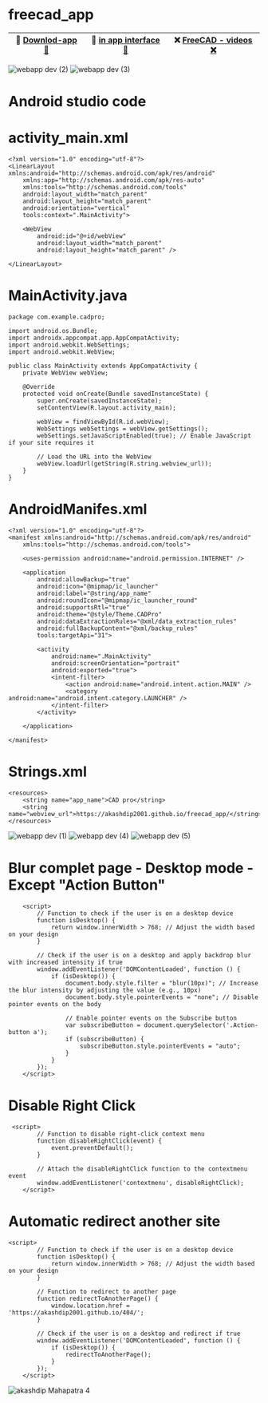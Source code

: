 # freecad_app 


|🍭 [Downlod-app 🍭](https://www.mediafire.com/file/njc51t2ierhir85/akashdipmahapatraFreeCAD.apk/file) |🐥 [in app interface 🐥](https://akashdip2001.github.io/freecad_app/) |❌ [FreeCAD - videos ❌](https://akashdip2001.github.io/404/) |
|-------------------- |-------------------- |-------------------- |

![webapp dev (2)](https://github.com/akashdip2001/freecad_app/assets/81384987/beec1827-4afe-4394-9394-941db53c43db)
![webapp dev (3)](https://github.com/akashdip2001/freecad_app/assets/81384987/979c980e-77e1-432a-b69a-2da4e18f22ad)

# Android studio code

# activity_main.xml
```
<?xml version="1.0" encoding="utf-8"?>
<LinearLayout xmlns:android="http://schemas.android.com/apk/res/android"
    xmlns:app="http://schemas.android.com/apk/res-auto"
    xmlns:tools="http://schemas.android.com/tools"
    android:layout_width="match_parent"
    android:layout_height="match_parent"
    android:orientation="vertical"
    tools:context=".MainActivity">

    <WebView
        android:id="@+id/webView"
        android:layout_width="match_parent"
        android:layout_height="match_parent" />

</LinearLayout>
```
# MainActivity.java
```
package com.example.cadpro;

import android.os.Bundle;
import androidx.appcompat.app.AppCompatActivity;
import android.webkit.WebSettings;
import android.webkit.WebView;

public class MainActivity extends AppCompatActivity {
    private WebView webView;

    @Override
    protected void onCreate(Bundle savedInstanceState) {
        super.onCreate(savedInstanceState);
        setContentView(R.layout.activity_main);

        webView = findViewById(R.id.webView);
        WebSettings webSettings = webView.getSettings();
        webSettings.setJavaScriptEnabled(true); // Enable JavaScript if your site requires it

        // Load the URL into the WebView
        webView.loadUrl(getString(R.string.webview_url));
    }
}
```
# AndroidManifes.xml
```
<?xml version="1.0" encoding="utf-8"?>
<manifest xmlns:android="http://schemas.android.com/apk/res/android"
    xmlns:tools="http://schemas.android.com/tools">

    <uses-permission android:name="android.permission.INTERNET" />

    <application
        android:allowBackup="true"
        android:icon="@mipmap/ic_launcher"
        android:label="@string/app_name"
        android:roundIcon="@mipmap/ic_launcher_round"
        android:supportsRtl="true"
        android:theme="@style/Theme.CADPro"
        android:dataExtractionRules="@xml/data_extraction_rules"
        android:fullBackupContent="@xml/backup_rules"
        tools:targetApi="31">

        <activity
            android:name=".MainActivity"
            android:screenOrientation="portrait"
            android:exported="true">
            <intent-filter>
                <action android:name="android.intent.action.MAIN" />
                <category android:name="android.intent.category.LAUNCHER" />
            </intent-filter>
        </activity>

    </application>

</manifest>
```
# Strings.xml
```
<resources>
    <string name="app_name">CAD pro</string>
    <string name="webview_url">https://akashdip2001.github.io/freecad_app/</string>
</resources>
```

![webapp dev (1)](https://github.com/akashdip2001/freecad_app/assets/81384987/ce9f6d8e-965e-4aed-970e-28d0fa2babb7)
![webapp dev (4)](https://github.com/akashdip2001/freecad_app/assets/81384987/2054e341-77be-413b-aa33-58fa735e574e)
![webapp dev (5)](https://github.com/akashdip2001/freecad_app/assets/81384987/7dd4bb0e-4821-4e26-be0b-a5034561bdcb)

# Blur complet page - Desktop mode - Except "Action Button"
```
    <script>
        // Function to check if the user is on a desktop device
        function isDesktop() {
            return window.innerWidth > 768; // Adjust the width based on your design
        }

        // Check if the user is on a desktop and apply backdrop blur with increased intensity if true
        window.addEventListener('DOMContentLoaded', function () {
            if (isDesktop()) {
                document.body.style.filter = "blur(10px)"; // Increase the blur intensity by adjusting the value (e.g., 10px)
                document.body.style.pointerEvents = "none"; // Disable pointer events on the body

                // Enable pointer events on the Subscribe button
                var subscribeButton = document.querySelector('.Action-button a');
                if (subscribeButton) {
                    subscribeButton.style.pointerEvents = "auto";
                }
            }
        });
    </script>
```

# Disable Right Click
```
 <script>
        // Function to disable right-click context menu
        function disableRightClick(event) {
            event.preventDefault();
        }

        // Attach the disableRightClick function to the contextmenu event
        window.addEventListener('contextmenu', disableRightClick);
    </script>
```

# Automatic redirect another site
```
<script>
        // Function to check if the user is on a desktop device
        function isDesktop() {
            return window.innerWidth > 768; // Adjust the width based on your design
        }

        // Function to redirect to another page
        function redirectToAnotherPage() {
            window.location.href = 'https://akashdip2001.github.io/404/';
        }

        // Check if the user is on a desktop and redirect if true
        window.addEventListener('DOMContentLoaded', function () {
            if (isDesktop()) {
                redirectToAnotherPage();
            }
        });
    </script>
```

![akashdip Mahapatra 4](https://github.com/akashdip2001/freecad_app/assets/81384987/9c663d1a-3a53-4d47-bdd8-a933bc26001d)
